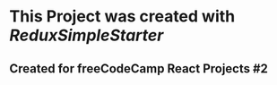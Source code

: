 # This Project was created with ***ReduxSimpleStarter***

## Created for freeCodeCamp React Projects #2

